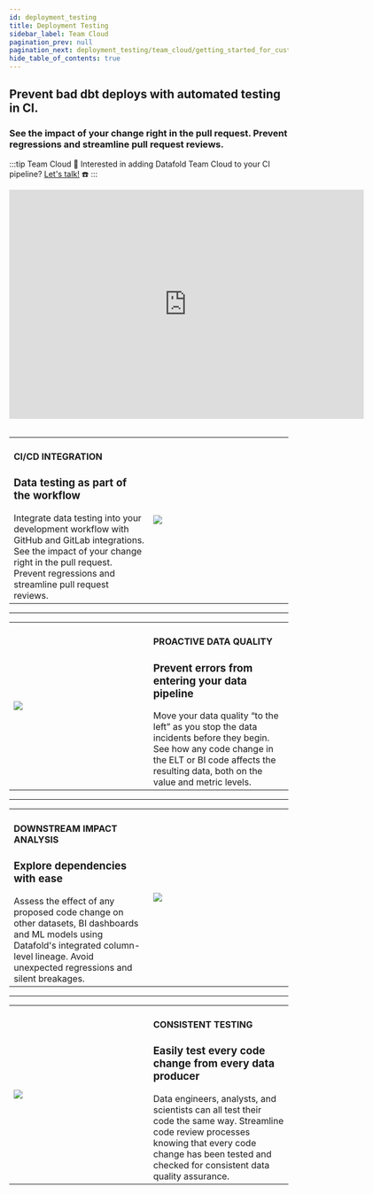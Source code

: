 ```yaml
---
id: deployment_testing
title: Deployment Testing
sidebar_label: Team Cloud
pagination_prev: null
pagination_next: deployment_testing/team_cloud/getting_started_for_customers
hide_table_of_contents: true
---
```


## Prevent bad dbt deploys with automated testing in CI.

### See the impact of your change right in the pull request. Prevent regressions and streamline pull request reviews.

:::tip Team Cloud
🔧 Interested in adding Datafold Team Cloud to your CI pipeline? [Let's talk!](https://calendly.com/d/zkz-63b-23q/see-a-demo?email=clay%20analytics%40datafold.com&first_name=Clay&last_name=Moeller&a1=) ☎️
:::
<br />
<div align="center">
    <iframe width="640" height="414" src="https://www.loom.com/embed/182d0889db6a4e75a9acb7e62e6d0b62" frameborder="0" webkitallowfullscreen mozallowfullscreen allowfullscreen></iframe>
</div>
<br />
<table>
    <tr>
        <td width="50%">
            <h4>CI/CD INTEGRATION</h4>
            <h3>Data testing as part of the workflow</h3>
            Integrate data testing into your development workflow with GitHub and GitLab integrations. See the impact of your change right in the pull request. Prevent regressions and streamline pull request reviews.
        </td>
        <td width="50%">
            <img src={'/img/deployment_testing_1.png'} />
        </td>
    </tr>
</table>

---

<table>
    <tr>
        <td width="50%">
            <img src={'/img/deployment_testing_2.png'} />
        </td>
        <td width="50%">
            <h4>PROACTIVE DATA QUALITY</h4>
            <h3>Prevent errors from entering your data pipeline</h3>
            Move your data quality “to the left” as you stop the data incidents before they begin. See how any code change in the ELT or BI code affects the resulting data, both on the value and metric levels.
        </td>
    </tr>
</table>

---

<table>
    <tr>
        <td width="50%">
            <h4>DOWNSTREAM IMPACT ANALYSIS</h4>
            <h3>Explore dependencies with ease</h3>
            Assess the effect of any proposed code change on other datasets, BI dashboards and ML models using Datafold's integrated column-level lineage. Avoid unexpected regressions and silent breakages.
        </td>
        <td width="50%">
            <img src={'/img/deployment_testing_3.png'} />
        </td>
    </tr>
</table>

---


<table>
    <tr>
        <td width="50%">
            <img src={'/img/deployment_testing_4.png'} />
        </td>
        <td width="50%">
            <h4>CONSISTENT TESTING</h4>
            <h3>Easily test every code change from every data producer</h3>
            Data engineers, analysts, and scientists can all test their code the same way. Streamline code review processes knowing that every code change has been tested and checked for consistent data quality assurance.
        </td>
    </tr>
</table>